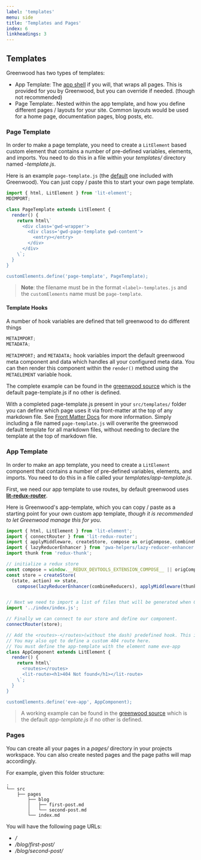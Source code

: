 ```yaml
---
label: 'templates'
menu: side
title: 'Templates and Pages'
index: 6
linkheadings: 3
---
```


## Templates
Greenwood has two types of templates:
- App Template: The [app shell](https://developers.google.com/web/fundamentals/architecture/app-shell) if you will, that wraps all pages.  This is provided for you by Greenwood, but you can override if needed. (though not recommended)
- Page Template:.  Nested within the app template, and how you define different pages / layouts for your site.  Common layouts would be used for a home page, documentation pages, blog posts, etc.


### Page Template
In order to make a page template, you need to create a `LitElement` based custom element that contains a number of pre-defined variables, elements, and imports. You need to do this in a file within your _templates/_ directory named _<type>-template.js_.

Here is an example `page-template.js` (the [default](https://github.com/ProjectEvergreen/greenwood/blob/master/packages/cli/templates/page-template.js) one included with Greenwood).  You can just copy / paste this to start your own page template.

```js
import { html, LitElement } from 'lit-element';
MDIMPORT;

class PageTemplate extends LitElement {
  render() {
    return html\`
      <div class='gwd-wrapper'>
        <div class='gwd-page-template gwd-content'>
          <entry></entry>
        </div>
      </div>
    \`;
  }
}

customElements.define('page-template', PageTemplate);
```

> **Note**: the filename must be in the format `<label>-templates.js` and the `customElements` name must be `page-template`.

#### Template Hooks
A number of hook variables are defined that tell greenwood to do different things


```js
METAIMPORT;
METADATA;
```

`METAIMPORT;` and `METADATA;` hook variables import the default greenwood meta component and data which handles all your configured meta data.  You can then render this component within the `render()` method using the `METAELEMENT` variable hook.

The complete example can be found in the [greenwood source](https://github.com/ProjectEvergreen/greenwood/blob/master/packages/cli/templates/page-template.js) which is the default page-template.js if no other is defined.

With a completed page-template.js present in your `src/templates/` folder you can define which page uses it via front-matter at the top of any markdown file.  See [Front Matter Docs](/docs/front-matter#define-template) for more information.  Simply including a file named `page-template.js` will overwrite the greenwood default template for all markdown files, without needing to declare the template at the top of markdown file.

### App Template

In order to make an app template, you need to create a `LitElement` component that contains a number of pre-defined variables, elements, and imports. You need to do this in a file called  your _<workspace>templates/app-template.js_.

First, we need our app template to use routes, by default greenwood uses [**lit-redux-router**](https://github.com/fernandopasik/lit-redux-router).

Here is Greenwood's app-template, which you can copy / paste as a starting point for your own custom app template, _though it is recommended to let Greenwood manage this for you_.

```js
import { html, LitElement } from 'lit-element';
import { connectRouter } from 'lit-redux-router';
import { applyMiddleware, createStore, compose as origCompose, combineReducers } from 'redux';
import { lazyReducerEnhancer } from 'pwa-helpers/lazy-reducer-enhancer.js';
import thunk from 'redux-thunk';

// initialize a redux store
const compose = window.__REDUX_DEVTOOLS_EXTENSION_COMPOSE__ || origCompose;
const store = createStore(
  (state, action) => state,
    compose(lazyReducerEnhancer(combineReducers), applyMiddleware(thunk)));


// Next we need to import a list of files that will be generated when Greenwood is run
import '../index/index.js';

// Finally we can connect to our store and define our component.
connectRouter(store);

// Add the <routes>-</routes>(without the dash) predefined hook. This is where all your routes will be loaded.
// You may also opt to define a custom 404 route here.
// You must define the app-template with the element name eve-app
class AppComponent extends LitElement {
  render() {
    return html\`
      <routes></routes>
      <lit-route><h1>404 Not found</h1></lit-route>
    \`;
  }
}

customElements.define('eve-app', AppComponent);
```

> A working example can be found in the [greenwood source](https://github.com/ProjectEvergreen/greenwood/blob/master/packages/cli/templates/app-template.js) which is the default _app-template.js_ if no other is defined.


### Pages
You can create all your pages in a _pages/_ directory in your projects workspace.  You can also create nested pages and the page paths will map accordingly.

For example, given this folder structure:
```shell
.
└── src
    ├── pages
        ├── blog
        │   ├── first-post.md
        │   └── second-post.md
        └── index.md

```

You will have the following page URLs:
- _/_
- _/blog/first-post/_
- _/blog/second-post/_